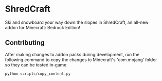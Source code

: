 # ShredCraft
Ski and snowboard your way down the slopes in ShredCraft, an all-new addon for Minecraft: Bedrock Edition!

## Contributing
After making changes to addon packs during development, run the following command to copy the changes to Minecraft's 'com.mojang' folder so they can be tested in-game:
```
python scripts/copy_content.py
```
